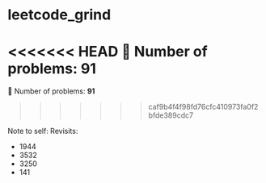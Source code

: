 ﻿# leetcode_grind
<<<<<<< HEAD
🧮 Number of problems: **91**
=======
🧮 Number of problems: **91**
>>>>>>> caf9b4f4f98fd76cfc410973fa0f2bfde389cdc7

Note to self:
Revisits:
- 1944
- 3532
- 3250
- 141
